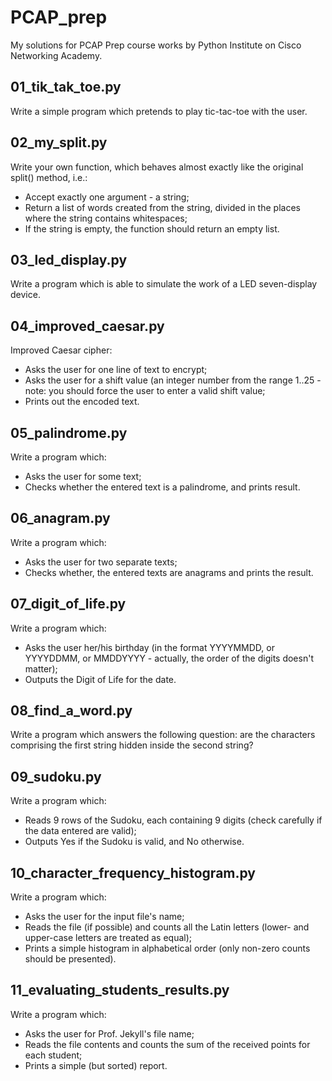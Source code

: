 # PCAP_prep
My solutions for PCAP Prep course works by Python Institute on Cisco Networking Academy.
    
## 01_tik_tak_toe.py
Write a simple program which pretends to play tic-tac-toe with the user.

## 02_my_split.py
Write your own function, which behaves almost exactly like the original split() method, i.e.:
- Accept exactly one argument - a string;
- Return a list of words created from the string, divided in the places where the string contains whitespaces;
- If the string is empty, the function should return an empty list.

## 03_led_display.py
Write a program which is able to simulate the work of a LED seven-display device.
    
## 04_improved_caesar.py
Improved Caesar cipher:
- Asks the user for one line of text to encrypt;
- Asks the user for a shift value (an integer number from the range 1..25 - note: you should force the user to enter a valid shift value;
- Prints out the encoded text.
        
## 05_palindrome.py
Write a program which:
- Asks the user for some text;
- Checks whether the entered text is a palindrome, and prints result.
        
## 06_anagram.py
Write a program which:
- Asks the user for two separate texts;
- Checks whether, the entered texts are anagrams and prints the result.
    
## 07_digit_of_life.py
Write a program which:
- Asks the user her/his birthday (in the format YYYYMMDD, or YYYYDDMM, or MMDDYYYY - actually, the order of the digits doesn't matter);
- Outputs the Digit of Life for the date.
    
## 08_find_a_word.py
Write a program which answers the following question: are the characters comprising the first string hidden inside the second string?

## 09_sudoku.py
Write a program which:
- Reads 9 rows of the Sudoku, each containing 9 digits (check carefully if the data entered are valid);
- Outputs Yes if the Sudoku is valid, and No otherwise.
    
## 10_character_frequency_histogram.py
Write a program which:
- Asks the user for the input file's name;
- Reads the file (if possible) and counts all the Latin letters (lower- and upper-case letters are treated as equal);
- Prints a simple histogram in alphabetical order (only non-zero counts should be presented).
    
## 11_evaluating_students_results.py
Write a program which:
- Asks the user for Prof. Jekyll's file name;
- Reads the file contents and counts the sum of the received points for each student;
- Prints a simple (but sorted) report.
